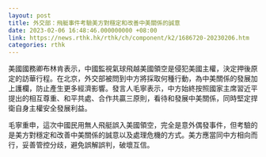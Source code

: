 ```yaml
---
layout: post
title: 外交部：飛艇事件考驗美方對穩定和改善中美關係的誠意
date: 2023-02-06 16:48:46.000000000 +08:00
link: https://news.rthk.hk/rthk/ch/component/k2/1686720-20230206.htm
categories: rthk
---
```


美國國務卿布林肯表示，中國監視氣球飛越美國領空是侵犯美國主權，決定押後原定的訪華行程。在北京，外交部被問到中方將採取何種行動，為中美關係的發展加上護欄，防止產生更多經濟影響。發言人毛寧表示，中方始終按照國家主席習近平提出的相互尊重、和平共處、合作共贏三原則，看待和發展中美關係，同時堅定捍衛自身主權安全發展利益。

毛寧重申，這次中國民用無人飛艇誤入美國領空，完全是意外偶發事件，但考驗的是美方對穩定和改善中美關係的誠意以及處理危機的方式。美方應當同中方相向而行，妥善管控分歧，避免誤解誤判，破壞互信。
